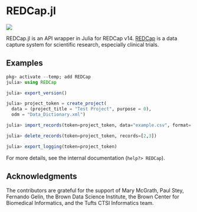 # REDCap.jl
[![](https://img.shields.io/badge/docs-latest-blue.svg)](https://bcbi.github.io/REDCap.jl/)

REDCap.jl is an API wrapper in Julia for REDCap v14.
[REDCap](https://en.wikipedia.org/wiki/REDCap) is a data capture system for scientific research, especially clinical trials.

## Examples
```julia
pkg> activate --temp; add REDCap
julia> using REDCap

julia> export_version()

julia> project_token = create_project(
  data = (project_title = "Test Project", purpose = 0),
  odm = "Data_Dictionary.xml")

julia> import_records(token=project_token, data="example.csv", format=:csv)

julia> delete_records(token=project_token, records=[2,3])

julia> export_logging(token=project_token)
```

For more details, see the internal documentation (`help?> REDCap`).

## Acknowledgments
The contributors are grateful for the support of Mary McGrath, Paul Stey, Fernando Gelin, the Brown Data Science Institute, the Brown Center for Biomedical Informatics, and the Tufts CTSI Informatics team.
